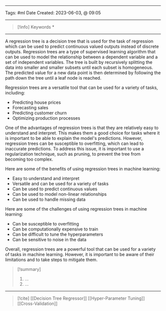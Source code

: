 ------------------------- 
Tags: #ml 
Date Created:  2023-06-03, @ 09:05

---
>[!info] Keywords
>*




--------

A regression tree is a decision tree that is used for the task of regression which can be used to predict continuous valued outputs instead of discrete outputs. Regression trees are a type of supervised learning algorithm that can be used to model the relationship between a dependent variable and a set of independent variables. The tree is built by recursively splitting the data into smaller and smaller subsets until each subset is homogeneous. The predicted value for a new data point is then determined by following the path down the tree until a leaf node is reached.

Regression trees are a versatile tool that can be used for a variety of tasks, including:

- Predicting house prices
- Forecasting sales
- Predicting customer churn
- Optimizing production processes

One of the advantages of regression trees is that they are relatively easy to understand and interpret. This makes them a good choice for tasks where it is important to be able to explain the model's predictions. However, regression trees can be susceptible to overfitting, which can lead to inaccurate predictions. To address this issue, it is important to use a regularization technique, such as pruning, to prevent the tree from becoming too complex.

Here are some of the benefits of using regression trees in machine learning:

- Easy to understand and interpret
- Versatile and can be used for a variety of tasks
- Can be used to predict continuous values
- Can be used to model non-linear relationships
- Can be used to handle missing data

Here are some of the challenges of using regression trees in machine learning:

- Can be susceptible to overfitting
- Can be computationally expensive to train
- Can be difficult to tune the hyperparameters
- Can be sensitive to noise in the data

Overall, regression trees are a powerful tool that can be used for a variety of tasks in machine learning. However, it is important to be aware of their limitations and to take steps to mitigate them.



>[!summary] 
>1. ...
>2. ...

----
>[!cite]
> [[Decision Tree Regressor]]
> [[Hyper-Parameter Tuning]]
> [[Cross-Validation]]
> []()
